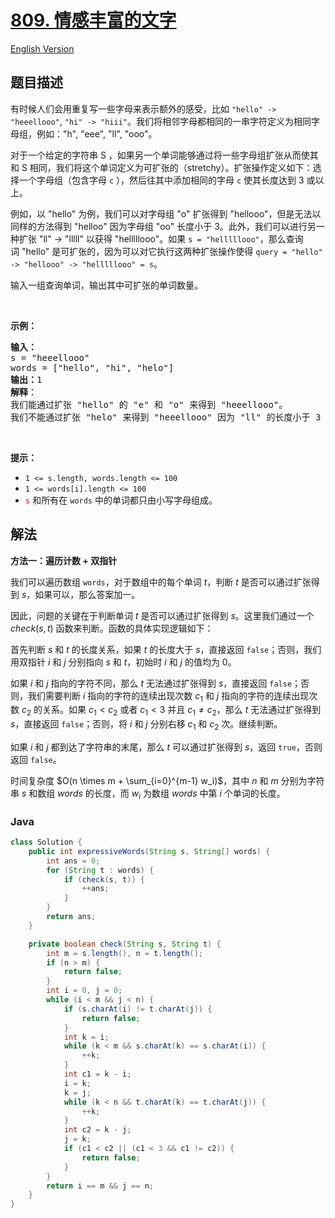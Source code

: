 # [809. 情感丰富的文字](https://leetcode.cn/problems/expressive-words)

[English Version](/solution/0800-0899/0809.Expressive%20Words/README_EN.md)

## 题目描述

<!-- 这里写题目描述 -->

<p>有时候人们会用重复写一些字母来表示额外的感受，比如 <code>"hello" -&gt; "heeellooo"</code>, <code>"hi" -&gt; "hiii"</code>。我们将相邻字母都相同的一串字符定义为相同字母组，例如："h", "eee", "ll", "ooo"。</p>

<p>对于一个给定的字符串 S ，如果另一个单词能够通过将一些字母组扩张从而使其和 S 相同，我们将这个单词定义为可扩张的（stretchy）。扩张操作定义如下：选择一个字母组（包含字母&nbsp;<code>c</code>&nbsp;），然后往其中添加相同的字母&nbsp;<code>c</code>&nbsp;使其长度达到 3 或以上。</p>

<p>例如，以&nbsp;"hello" 为例，我们可以对字母组&nbsp;"o" 扩张得到 "hellooo"，但是无法以同样的方法得到 "helloo" 因为字母组 "oo" 长度小于&nbsp;3。此外，我们可以进行另一种扩张 "ll" -&gt; "lllll" 以获得&nbsp;"helllllooo"。如果&nbsp;<code>s = "helllllooo"</code>，那么查询词&nbsp;"hello" 是可扩张的，因为可以对它执行这两种扩张操作使得&nbsp;<code>query = "hello" -&gt; "hellooo" -&gt;&nbsp;"helllllooo" = s</code>。</p>

<p>输入一组查询单词，输出其中可扩张的单词数量。</p>

<p>&nbsp;</p>

<p><strong>示例：</strong></p>

<pre>
<strong>输入：</strong> 
s = "heeellooo"
words = ["hello", "hi", "helo"]
<strong>输出：</strong>1
<strong>解释</strong>：
我们能通过扩张 "hello" 的 "e" 和 "o" 来得到 "heeellooo"。
我们不能通过扩张 "helo" 来得到 "heeellooo" 因为 "ll" 的长度小于 3 。
</pre>

<p>&nbsp;</p>

<p><strong>提示：</strong></p>

<ul>
	<li><code>1 &lt;= s.length, words.length &lt;= 100</code></li>
	<li><code>1 &lt;= words[i].length &lt;= 100</code></li>
	<li><font color="#c7254e" face="Menlo, Monaco, Consolas, Courier New, monospace"><span style="font-size: 12.6px; background-color: rgb(249, 242, 244);">s</span></font> 和所有在&nbsp;<code>words</code>&nbsp;中的单词都只由小写字母组成。</li>
</ul>

## 解法

**方法一：遍历计数 + 双指针**

我们可以遍历数组 `words`，对于数组中的每个单词 $t$，判断 $t$ 是否可以通过扩张得到 $s$，如果可以，那么答案加一。

因此，问题的关键在于判断单词 $t$ 是否可以通过扩张得到 $s$。这里我们通过一个 $check(s, t)$ 函数来判断。函数的具体实现逻辑如下：

首先判断 $s$ 和 $t$ 的长度关系，如果 $t$ 的长度大于 $s$，直接返回 `false`；否则，我们用双指针 $i$ 和 $j$ 分别指向 $s$ 和 $t$，初始时 $i$ 和 $j$ 的值均为 $0$。

如果 $i$ 和 $j$ 指向的字符不同，那么 $t$ 无法通过扩张得到 $s$，直接返回 `false`；否则，我们需要判断 $i$ 指向的字符的连续出现次数 $c_1$ 和 $j$ 指向的字符的连续出现次数 $c_2$ 的关系。如果 $c_1 \lt c_2$ 或者 $c_1 \lt 3$ 并且 $c_1 \neq c_2$，那么 $t$ 无法通过扩张得到 $s$，直接返回 `false`；否则，将 $i$ 和 $j$ 分别右移 $c_1$ 和 $c_2$ 次。继续判断。

如果 $i$ 和 $j$ 都到达了字符串的末尾，那么 $t$ 可以通过扩张得到 $s$，返回 `true`，否则返回 `false`。

时间复杂度 $O(n \times m + \sum_{i=0}^{m-1} w_i)$，其中 $n$ 和 $m$ 分别为字符串 $s$ 和数组 $words$ 的长度，而 $w_i$ 为数组 $words$ 中第 $i$ 个单词的长度。

### **Java**

```java
class Solution {
    public int expressiveWords(String s, String[] words) {
        int ans = 0;
        for (String t : words) {
            if (check(s, t)) {
                ++ans;
            }
        }
        return ans;
    }

    private boolean check(String s, String t) {
        int m = s.length(), n = t.length();
        if (n > m) {
            return false;
        }
        int i = 0, j = 0;
        while (i < m && j < n) {
            if (s.charAt(i) != t.charAt(j)) {
                return false;
            }
            int k = i;
            while (k < m && s.charAt(k) == s.charAt(i)) {
                ++k;
            }
            int c1 = k - i;
            i = k;
            k = j;
            while (k < n && t.charAt(k) == t.charAt(j)) {
                ++k;
            }
            int c2 = k - j;
            j = k;
            if (c1 < c2 || (c1 < 3 && c1 != c2)) {
                return false;
            }
        }
        return i == m && j == n;
    }
}
```
